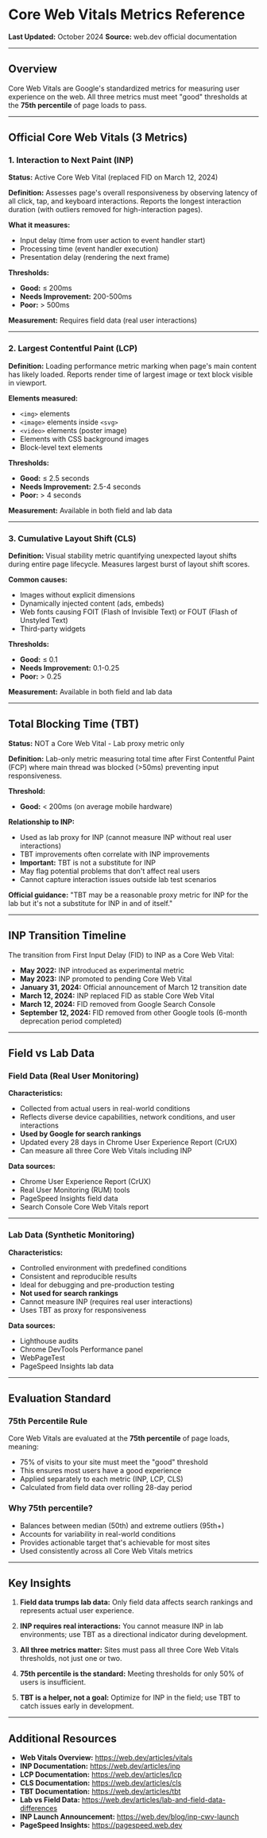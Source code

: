 # Core Web Vitals Metrics Reference

**Last Updated:** October 2024
**Source:** web.dev official documentation

---

## Overview

Core Web Vitals are Google's standardized metrics for measuring user experience on the web. All three metrics must meet "good" thresholds at the **75th percentile** of page loads to pass.

---

## Official Core Web Vitals (3 Metrics)

### 1. Interaction to Next Paint (INP)

**Status:** Active Core Web Vital (replaced FID on March 12, 2024)

**Definition:** Assesses page's overall responsiveness by observing latency of all click, tap, and keyboard interactions. Reports the longest interaction duration (with outliers removed for high-interaction pages).

**What it measures:**
- Input delay (time from user action to event handler start)
- Processing time (event handler execution)
- Presentation delay (rendering the next frame)

**Thresholds:**
- **Good:** ≤ 200ms
- **Needs Improvement:** 200-500ms
- **Poor:** > 500ms

**Measurement:** Requires field data (real user interactions)

---

### 2. Largest Contentful Paint (LCP)

**Definition:** Loading performance metric marking when page's main content has likely loaded. Reports render time of largest image or text block visible in viewport.

**Elements measured:**
- `<img>` elements
- `<image>` elements inside `<svg>`
- `<video>` elements (poster image)
- Elements with CSS background images
- Block-level text elements

**Thresholds:**
- **Good:** ≤ 2.5 seconds
- **Needs Improvement:** 2.5-4 seconds
- **Poor:** > 4 seconds

**Measurement:** Available in both field and lab data

---

### 3. Cumulative Layout Shift (CLS)

**Definition:** Visual stability metric quantifying unexpected layout shifts during entire page lifecycle. Measures largest burst of layout shift scores.

**Common causes:**
- Images without explicit dimensions
- Dynamically injected content (ads, embeds)
- Web fonts causing FOIT (Flash of Invisible Text) or FOUT (Flash of Unstyled Text)
- Third-party widgets

**Thresholds:**
- **Good:** ≤ 0.1
- **Needs Improvement:** 0.1-0.25
- **Poor:** > 0.25

**Measurement:** Available in both field and lab data

---

## Total Blocking Time (TBT)

**Status:** NOT a Core Web Vital - Lab proxy metric only

**Definition:** Lab-only metric measuring total time after First Contentful Paint (FCP) where main thread was blocked (>50ms) preventing input responsiveness.

**Threshold:**
- **Good:** < 200ms (on average mobile hardware)

**Relationship to INP:**
- Used as lab proxy for INP (cannot measure INP without real user interactions)
- TBT improvements often correlate with INP improvements
- **Important:** TBT is not a substitute for INP
- May flag potential problems that don't affect real users
- Cannot capture interaction issues outside lab test scenarios

**Official guidance:** "TBT may be a reasonable proxy metric for INP for the lab but it's not a substitute for INP in and of itself."

---

## INP Transition Timeline

The transition from First Input Delay (FID) to INP as a Core Web Vital:

- **May 2022:** INP introduced as experimental metric
- **May 2023:** INP promoted to pending Core Web Vital
- **January 31, 2024:** Official announcement of March 12 transition date
- **March 12, 2024:** INP replaced FID as stable Core Web Vital
- **March 12, 2024:** FID removed from Google Search Console
- **September 12, 2024:** FID removed from other Google tools (6-month deprecation period completed)

---

## Field vs Lab Data

### Field Data (Real User Monitoring)

**Characteristics:**
- Collected from actual users in real-world conditions
- Reflects diverse device capabilities, network conditions, and user interactions
- **Used by Google for search rankings**
- Updated every 28 days in Chrome User Experience Report (CrUX)
- Can measure all three Core Web Vitals including INP

**Data sources:**
- Chrome User Experience Report (CrUX)
- Real User Monitoring (RUM) tools
- PageSpeed Insights field data
- Search Console Core Web Vitals report

---

### Lab Data (Synthetic Monitoring)

**Characteristics:**
- Controlled environment with predefined conditions
- Consistent and reproducible results
- Ideal for debugging and pre-production testing
- **Not used for search rankings**
- Cannot measure INP (requires real user interactions)
- Uses TBT as proxy for responsiveness

**Data sources:**
- Lighthouse audits
- Chrome DevTools Performance panel
- WebPageTest
- PageSpeed Insights lab data

---

## Evaluation Standard

### 75th Percentile Rule

Core Web Vitals are evaluated at the **75th percentile** of page loads, meaning:
- 75% of visits to your site must meet the "good" threshold
- This ensures most users have a good experience
- Applied separately to each metric (INP, LCP, CLS)
- Calculated from field data over rolling 28-day period

### Why 75th percentile?

- Balances between median (50th) and extreme outliers (95th+)
- Accounts for variability in real-world conditions
- Provides actionable target that's achievable for most sites
- Used consistently across all Core Web Vitals metrics

---

## Key Insights

1. **Field data trumps lab data:** Only field data affects search rankings and represents actual user experience.

2. **INP requires real interactions:** You cannot measure INP in lab environments; use TBT as a directional indicator during development.

3. **All three metrics matter:** Sites must pass all three Core Web Vitals thresholds, not just one or two.

4. **75th percentile is the standard:** Meeting thresholds for only 50% of users is insufficient.

5. **TBT is a helper, not a goal:** Optimize for INP in the field; use TBT to catch issues early in development.

---

## Additional Resources

- **Web Vitals Overview:** https://web.dev/articles/vitals
- **INP Documentation:** https://web.dev/articles/inp
- **LCP Documentation:** https://web.dev/articles/lcp
- **CLS Documentation:** https://web.dev/articles/cls
- **TBT Documentation:** https://web.dev/articles/tbt
- **Lab vs Field Data:** https://web.dev/articles/lab-and-field-data-differences
- **INP Launch Announcement:** https://web.dev/blog/inp-cwv-launch
- **PageSpeed Insights:** https://pagespeed.web.dev
